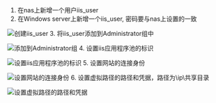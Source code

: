 1. 在nas上新增一个用户iis_user
2. 在Windows server上新增一个iis_user, 密码要与nas上设置的一致

![创建iis_user](https://github.com/yiidot/anything-useful-during-development/blob/master/Windows/iis%E8%AE%BF%E9%97%AEnas/%E5%88%9B%E5%BB%BA%E7%94%A8%E6%88%B7.png)
3. 将iis_user添加到Administrator组中

![添加到Administrator组](https://github.com/yiidot/anything-useful-during-development/blob/master/Windows/iis%E8%AE%BF%E9%97%AEnas/%E6%B7%BB%E5%8A%A0%E5%88%B0Administrator%E7%BB%84.png)
4. 设置iis应用程序池的标识

![设置iis应用程序池的标识](https://github.com/yiidot/anything-useful-during-development/blob/master/Windows/iis%E8%AE%BF%E9%97%AEnas/%E8%AE%BE%E7%BD%AEiis%E7%A8%8B%E5%BA%8F%E6%B1%A0%E4%B8%AD%E7%9A%84(%E8%BF%9B%E7%A8%8B%E6%A8%A1%E5%9E%8B(%E6%A0%87%E8%AF%86)).png)
5. 设置网站的连接身份

![设置网站的连接身份](https://github.com/yiidot/anything-useful-during-development/blob/master/Windows/iis%E8%AE%BF%E9%97%AEnas/%E7%BD%91%E7%AB%99%E4%BB%A5iis_user%E8%BA%AB%E4%BB%BD%E8%BF%9E%E6%8E%A5.png)
6. 设置虚拟路径的路径和凭据，路径为\\ip\\共享目录

![设置虚拟路径的路径和凭据](https://github.com/yiidot/anything-useful-during-development/blob/master/Windows/iis%E8%AE%BF%E9%97%AEnas/%E8%99%9A%E6%8B%9F%E8%B7%AF%E5%BE%84%E8%AE%BE%E7%BD%AEip%E5%8A%A0%E5%85%B1%E4%BA%AB%E7%9A%84%E6%96%87%E4%BB%B6%E5%A4%B9iis_user%E7%94%A8%E6%88%B7%E5%B9%B3%E5%87%AD%E6%8D%AE.png)
